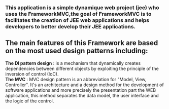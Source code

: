 
### This application is a simple dynamique web project (jee) who uses the FrameworkMVC,the goal of FrameworkMVC is to facilitates the creation of JEE web applications and helps developers to better develop their JEE applications.


## The main features of this Framework are based on the most used design patterns including:

__The DI pattern design__ : is a mechanism that dynamically creates dependencies between
different objects by exploiting the principle of the inversion of control (IoC).
<br>
__The MVC__ : MVC design pattern is an abbreviation for "Model, View, Controller". It's an architecture and a
design method for the development of software applications and more precisely the presentation part
the WEB application, this method separates the data model, the user interface and the logic of the
control.
